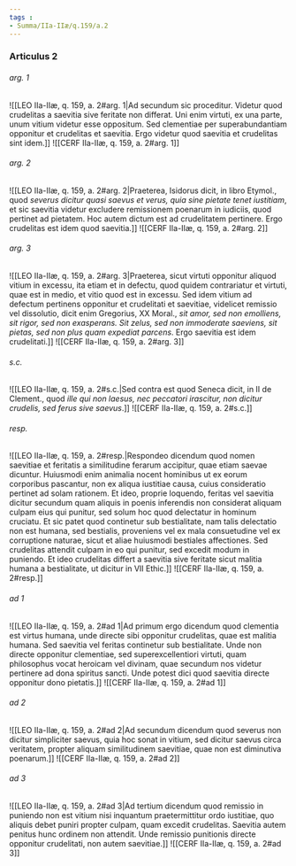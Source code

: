 ```yaml
---
tags : 
- Summa/IIa-IIæ/q.159/a.2
---
```


### Articulus 2

###### arg. 1
![[LEO IIa-IIæ, q. 159, a. 2#arg. 1|Ad secundum sic proceditur. Videtur quod crudelitas a saevitia sive feritate non differat. Uni enim virtuti, ex una parte, unum vitium videtur esse oppositum. Sed clementiae per superabundantiam opponitur et crudelitas et saevitia. Ergo videtur quod saevitia et crudelitas sint idem.]]
![[CERF IIa-IIæ, q. 159, a. 2#arg. 1]]

###### arg. 2
![[LEO IIa-IIæ, q. 159, a. 2#arg. 2|Praeterea, Isidorus dicit, in libro Etymol., quod *severus dicitur quasi saevus et verus, quia sine pietate tenet iustitiam*, et sic saevitia videtur excludere remissionem poenarum in iudiciis, quod pertinet ad pietatem. Hoc autem dictum est ad crudelitatem pertinere. Ergo crudelitas est idem quod saevitia.]]
![[CERF IIa-IIæ, q. 159, a. 2#arg. 2]]

###### arg. 3
![[LEO IIa-IIæ, q. 159, a. 2#arg. 3|Praeterea, sicut virtuti opponitur aliquod vitium in excessu, ita etiam et in defectu, quod quidem contrariatur et virtuti, quae est in medio, et vitio quod est in excessu. Sed idem vitium ad defectum pertinens opponitur et crudelitati et saevitiae, videlicet remissio vel dissolutio, dicit enim Gregorius, XX Moral., *sit amor, sed non emolliens, sit rigor, sed non exasperans. Sit zelus, sed non immoderate saeviens, sit pietas, sed non plus quam expediat parcens*. Ergo saevitia est idem crudelitati.]]
![[CERF IIa-IIæ, q. 159, a. 2#arg. 3]]

###### s.c.
![[LEO IIa-IIæ, q. 159, a. 2#s.c.|Sed contra est quod Seneca dicit, in II de Clement., quod *ille qui non laesus, nec peccatori irascitur, non dicitur crudelis, sed ferus sive saevus*.]]
![[CERF IIa-IIæ, q. 159, a. 2#s.c.]]

###### resp.
![[LEO IIa-IIæ, q. 159, a. 2#resp.|Respondeo dicendum quod nomen saevitiae et feritatis a similitudine ferarum accipitur, quae etiam saevae dicuntur. Huiusmodi enim animalia nocent hominibus ut ex eorum corporibus pascantur, non ex aliqua iustitiae causa, cuius consideratio pertinet ad solam rationem. Et ideo, proprie loquendo, feritas vel saevitia dicitur secundum quam aliquis in poenis inferendis non considerat aliquam culpam eius qui punitur, sed solum hoc quod delectatur in hominum cruciatu. Et sic patet quod continetur sub bestialitate, nam talis delectatio non est humana, sed bestialis, proveniens vel ex mala consuetudine vel ex corruptione naturae, sicut et aliae huiusmodi bestiales affectiones. Sed crudelitas attendit culpam in eo qui punitur, sed excedit modum in puniendo. Et ideo crudelitas differt a saevitia sive feritate sicut malitia humana a bestialitate, ut dicitur in VII Ethic.]]
![[CERF IIa-IIæ, q. 159, a. 2#resp.]]

###### ad 1
![[LEO IIa-IIæ, q. 159, a. 2#ad 1|Ad primum ergo dicendum quod clementia est virtus humana, unde directe sibi opponitur crudelitas, quae est malitia humana. Sed saevitia vel feritas continetur sub bestialitate. Unde non directe opponitur clementiae, sed superexcellentiori virtuti, quam philosophus vocat heroicam vel divinam, quae secundum nos videtur pertinere ad dona spiritus sancti. Unde potest dici quod saevitia directe opponitur dono pietatis.]]
![[CERF IIa-IIæ, q. 159, a. 2#ad 1]]

###### ad 2
![[LEO IIa-IIæ, q. 159, a. 2#ad 2|Ad secundum dicendum quod severus non dicitur simpliciter saevus, quia hoc sonat in vitium, sed dicitur saevus circa veritatem, propter aliquam similitudinem saevitiae, quae non est diminutiva poenarum.]]
![[CERF IIa-IIæ, q. 159, a. 2#ad 2]]

###### ad 3
![[LEO IIa-IIæ, q. 159, a. 2#ad 3|Ad tertium dicendum quod remissio in puniendo non est vitium nisi inquantum praetermittitur ordo iustitiae, quo aliquis debet puniri propter culpam, quam excedit crudelitas. Saevitia autem penitus hunc ordinem non attendit. Unde remissio punitionis directe opponitur crudelitati, non autem saevitiae.]]
![[CERF IIa-IIæ, q. 159, a. 2#ad 3]]

